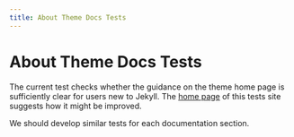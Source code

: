 ```yaml
---
title: About Theme Docs Tests
---
```


# About Theme Docs Tests

The current test checks whether the guidance on the theme home page
is sufficiently clear for users new to Jekyll.
The [home page](../..) of this tests site suggests how it might be improved.

We should develop similar tests for each documentation section.
